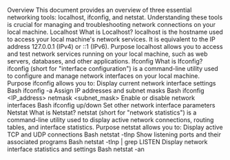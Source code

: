 Overview
This document provides an overview of three essential networking tools: localhost, ifconfig, and netstat. Understanding these tools is crucial for managing and troubleshooting network connections on your local machine.
Localhost
What is Localhost?
localhost is the hostname used to access your local machine's network services. It is equivalent to the IP address 127.0.0.1 (IPv4) or ::1 (IPv6).
Purpose
localhost allows you to access and test network services running on your local machine, such as web servers, databases, and other applications.
Ifconfig
What is Ifconfig?
ifconfig (short for "interface configuration") is a command-line utility used to configure and manage network interfaces on your local machine.
Purpose
ifconfig allows you to:
Display current network interface settings
Bash
ifconfig -a
Assign IP addresses and subnet masks
Bash
ifconfig <interface> <IP_address> netmask <subnet_mask>
Enable or disable network interfaces
Bash
ifconfig <interface> up/down
Set other network interface parameters
Netstat
What is Netstat?
netstat (short for "network statistics") is a command-line utility used to display active network connections, routing tables, and interface statistics.
Purpose
netstat allows you to:
Display active TCP and UDP connections
Bash
netstat -tlnp
Show listening ports and their associated programs
Bash
netstat -tlnp | grep LISTEN
Display network interface statistics and settings
Bash
netstat -an